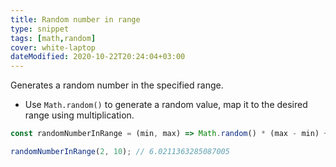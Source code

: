 ```yaml
---
title: Random number in range
type: snippet
tags: [math,random]
cover: white-laptop
dateModified: 2020-10-22T20:24:04+03:00
---
```


Generates a random number in the specified range.

- Use `Math.random()` to generate a random value, map it to the desired range using multiplication.

```js
const randomNumberInRange = (min, max) => Math.random() * (max - min) + min;
```

```js
randomNumberInRange(2, 10); // 6.0211363285087005
```
